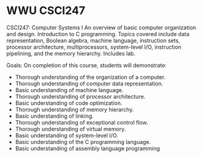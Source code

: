 # WWU CSCI247
CSCI247: Computer Systems I
An overview of basic computer organization and design. Introduction to C programming. Topics covered include data representation, Boolean algebra, machine language, instruction sets, processor architecture, multiprocessors, system-level I/O, instruction pipelining, and the memory hierarchy. Includes lab.

Goals: On completion of this course, students will demonstrate:
* Thorough understanding of the organization of a computer.
* Thorough understanding of computer data representation.
* Basic understanding of machine language.
* Thorough understanding of processor architecture.
* Basic understanding of code optimization.
* Thorough understanding of memory hierarchy.
* Basic understanding of linking.
* Thorough understanding of exceptional control flow.
* Thorough understanding of virtual memory.
* Basic understanding of system-level I/O.
* Basic understanding of the C programming language.
* Basic understanding of assembly language programming
